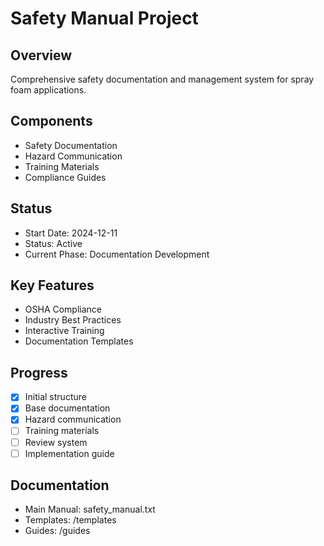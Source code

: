 # Safety Manual Project

## Overview
Comprehensive safety documentation and management system for spray foam applications.

## Components
- Safety Documentation
- Hazard Communication
- Training Materials
- Compliance Guides

## Status
- Start Date: 2024-12-11
- Status: Active
- Current Phase: Documentation Development

## Key Features
- OSHA Compliance
- Industry Best Practices
- Interactive Training
- Documentation Templates

## Progress
- [x] Initial structure
- [x] Base documentation
- [x] Hazard communication
- [ ] Training materials
- [ ] Review system
- [ ] Implementation guide

## Documentation
- Main Manual: safety_manual.txt
- Templates: /templates
- Guides: /guides
